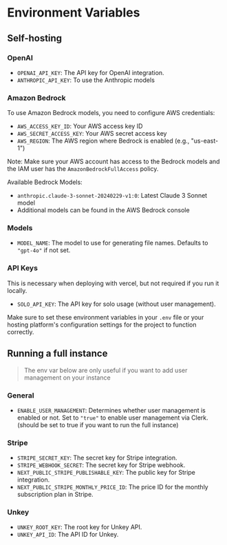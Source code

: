 # Environment Variables


## Self-hosting

### OpenAI

- `OPENAI_API_KEY`: The API key for OpenAI integration.
- `ANTHROPIC_API_KEY`: To use the Anthropic models

### Amazon Bedrock

To use Amazon Bedrock models, you need to configure AWS credentials:

- `AWS_ACCESS_KEY_ID`: Your AWS access key ID
- `AWS_SECRET_ACCESS_KEY`: Your AWS secret access key
- `AWS_REGION`: The AWS region where Bedrock is enabled (e.g., "us-east-1")

Note: Make sure your AWS account has access to the Bedrock models and the IAM user has the `AmazonBedrockFullAccess` policy.

Available Bedrock Models:
- `anthropic.claude-3-sonnet-20240229-v1:0`: Latest Claude 3 Sonnet model
- Additional models can be found in the AWS Bedrock console

### Models

- `MODEL_NAME`: The model to use for generating file names. Defaults to `"gpt-4o"` if not set.

### API Keys
This is necessary when deploying with vercel, but not required if you run it locally.

- `SOLO_API_KEY`: The API key for solo usage (without user management). 

Make sure to set these environment variables in your `.env` file or your hosting platform's configuration settings for the project to function correctly.


## Running a full instance
> The env var below are only useful if you want to add user management on your instance

### General

- `ENABLE_USER_MANAGEMENT`: Determines whether user management is enabled or not. Set to `"true"` to enable user management via Clerk. (should be set to true if you want to run the full instance)

### Stripe

- `STRIPE_SECRET_KEY`: The secret key for Stripe integration.
- `STRIPE_WEBHOOK_SECRET`: The secret key for Stripe webhook.
- `NEXT_PUBLIC_STRIPE_PUBLISHABLE_KEY`: The public key for Stripe integration.
- `NEXT_PUBLIC_STRIPE_MONTHLY_PRICE_ID`: The price ID for the monthly subscription plan in Stripe.

### Unkey

- `UNKEY_ROOT_KEY`: The root key for Unkey API.
- `UNKEY_API_ID`: The API ID for Unkey.

